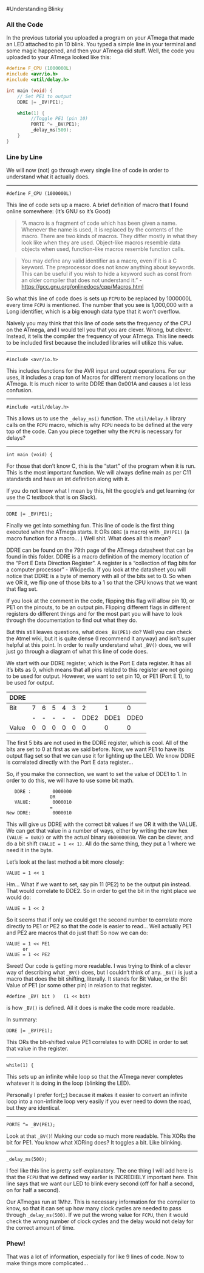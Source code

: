 ﻿
#Understanding Blinky

### All the Code
In the previous tutorial you uploaded a program on your ATmega that made an LED attached to pin 10 blink. You typed a simple line in your terminal and some magic happened, and then your ATmega did stuff.  Well, the code you uploaded to your ATmega looked like this:

```C
#define F_CPU (1000000L)
#include <avr/io.h>
#include <util/delay.h>

int main (void) {
    // Set PE1 to output
    DDRE |= _BV(PE1);

    while(1) {
         //Toggle PE1 (pin 10)
         PORTE ^= _BV(PE1);
         _delay_ms(500);
    }
}
```

### Line by Line
We will now (not) go through every single line of code in order to understand what it actually does.

---
```
#define F_CPU (1000000L)
```

This line of code sets up a macro. A brief definition of macro that I found online somewhere: (It’s GNU so it’s Good)

> “A macro is a fragment of code which has been given a name. Whenever the name is used, it is replaced by the contents of the macro. There are two kinds of macros. They differ mostly in what they look like when they are used. Object-like macros resemble data objects when used, function-like macros resemble function calls.

> You may define any valid identifier as a macro, even if it is a C keyword. The preprocessor does not know anything about keywords. This can be useful if you wish to hide a keyword such as const from an older compiler that does not understand it.”
> -https://gcc.gnu.org/onlinedocs/cpp/Macros.html 

So what this line of code does is sets up `FCPU` to be replaced by 1000000L every time `FCPU` is mentioned. The number that you see is 1,000,000 with a Long identifier, which is a big enough data type that it won’t overflow. 

Naively you may think that this line of code sets the frequency of the CPU on the ATmega, and I would tell you that you are clever. Wrong, but clever. Instead, it tells the compiler the frequency of your ATmega. This line needs to be included first because the included libraries will utilize this value.



---
```
#include <avr/io.h>
```

This includes functions for the AVR input and output operations. For our uses, it includes a crap ton of Macros for different memory locations on the ATmega. It is much nicer to write DDRE than 0x001A and causes a lot less confusion. 



---
```
#include <util/delay.h>
```

This allows us to use the `_delay_ms()` function. The `util/delay.h` library calls on the `FCPU` macro, which is why `FCPU` needs to be defined at the very top of the code. Can you piece together why the `FCPU` is necessary for delays?



---
```
int main (void) {
```

For those that don’t know C, this is the “start” of the program when it is run. This is the most important function. We will always define main as per C11 standards and have an int definition along with it.

If you do not know what I mean by this, hit the google’s and get learning (or use the C textbook that is on Slack).



---
```
DDRE |= _BV(PE1);
```

Finally we get into something fun. This line of code is the first thing executed when the ATmega starts. It ORs `DDRE` (a macro)  with  `_BV(PE1)`  (a macro function for a macro… ) Well shit. What does all this mean?

DDRE can be found on the 79th page of the ATmega datasheet that can be found in this folder. DDRE is a macro definition of the memory location of the “Port E Data Direction Register”. A register is a “collection of flag bits for a computer processor” - Wikipedia. If you look at the datasheet you will notice that DDRE is a byte of memory with all of the bits set to 0. So when we OR it, we flip one of those bits to a 1 so that the CPU knows that we want that flag set. 

If you look at the comment in the code, flipping this flag will allow pin 10, or PE1 on the pinouts, to be an output pin. Flipping different flags in different registers do different things and for the most part you will have to look through the documentation to find out what they do.

But this still leaves questions, what does `_BV(PE1)` do? Well you can check the Atmel wiki, but it is quite dense (I recommend it anyway) and isn’t super helpful at this point. In order to really understand what `_BV()` does, we will just go through a diagram of what this line of code does.

We start with our DDRE register, which is the Port E data register. It has all it’s bits as 0, which means that all pins related to this register are not going to be used for output. However, we want to set pin 10, or PE1 (Port E 1), to be used for output. 

|DDRE | | | | | | | | | 
| --------- | --------- | --- |---|---|---|---   |---   |---   |
|Bit  |7|6|5|4|3|2   |1   |0   |
|     |-|-|-|-|-|DDE2|DDE1|DDE0|
|Value|0|0|0|0|0|0   |0   |0   |

The first 5 bits are not used in the DDRE register, which is cool. All of the bits are set to 0 at first as we said before. Now, we want PE1 to have its output flag set so that we can use it for lighting up the LED. We know DDRE is correlated directly with the Port E data register… 

So, if you make the connection, we want to set the value of DDE1 to 1. In order to do this, we will have to use some bit math. 

```
   DDRE :        0000000
			    OR
   VALUE:        0000010
			    =
New DDRE:  	     0000010
```

This will give us DDRE with the correct bit values if we OR it with the VALUE. We can get that value in a number of ways, either by writing the raw hex `(VALUE = 0x02)` or with the actual binary `0b00000010`. We can be clever, and do a bit shift `(VALUE = 1 << 1)`.  All do the same thing, they put a 1 where we need it in the byte. 

Let’s look at the last method a bit more closely:

```
VALUE = 1 << 1
```

Hm… What if we want to set, say pin 11 (PE2)  to be the output pin instead. That would correlate to DDE2. So in order to get the bit in the right place we would do:

```
VALUE = 1 << 2
```

So it seems that if only we could get the second number to correlate more directly to PE1 or PE2 so that the code is easier to read… Well actually PE1 and PE2 are macros that do just that! So now we can do:

```
VALUE = 1 << PE1       
      or
VALUE = 1 << PE2
```

Sweet! Our code is getting more readable. I was trying to think of a clever way of describing what `_BV()` does, but I couldn’t think of any. `_BV()` is just a macro that does the bit shifting, literally. It stands for Bit Value, or the Bit Value of PE1 (or some other pin) in relation to that register.

```
#define _BV( bit )   (1 << bit)
```

is how `_BV()` is defined. All it does is make the code more readable.

In summary: 

```
DDRE |= _BV(PE1);
```

This ORs the bit-shifted value PE1 correlates to with DDRE in order to set that value in the register. 

---
```
while(1) {
```
This sets up an infinite while loop so that the ATmega never completes whatever it is doing in the loop (blinking the LED). 

Personally I prefer for(;;) because it makes it easier to convert an infinite loop into a non-infinite loop very easily if you ever need to down the road, but they are identical. 

---
```
PORTE ^= _BV(PE1);
```
Look at that `_BV()`! Making our code so much more readable. This XORs the bit for PE1. You know what XORing does? It toggles a bit. Like blinking.

---
```
_delay_ms(500);
```
I feel like this line is pretty self-explanatory. The one thing I will add here is that the `FCPU` that we defined way earlier is INCREDIBLY important here. This line says that we want our LED to blink every second (off for half a second, on for half a second). 

Our ATmegas run at 1Mhz. This is necessary information for the compiler to know, so that it can set up how many clock cycles are needed to pass through `_delay_ms(500)`. If we put the wrong value for `FCPU`, then it would check the wrong number of clock cycles and the delay would not delay for the correct amount of time. 

### Phew! 
That was a lot of information, especially for like 9 lines of code. Now to make things more complicated… 

